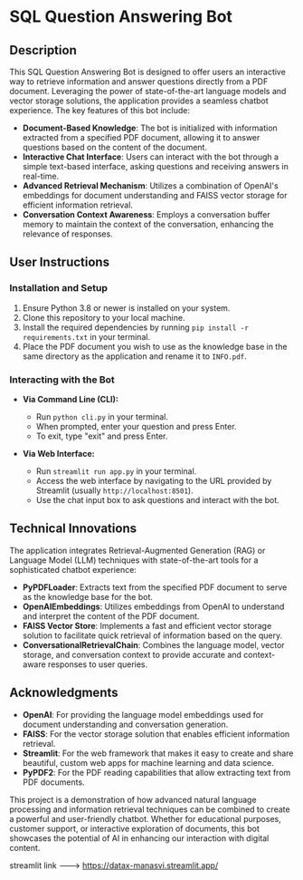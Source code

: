 # SQL Question Answering Bot

## Description

This SQL Question Answering Bot is designed to offer users an interactive way to retrieve information and answer questions directly from a PDF document. Leveraging the power of state-of-the-art language models and vector storage solutions, the application provides a seamless chatbot experience. The key features of this bot include:

- **Document-Based Knowledge**: The bot is initialized with information extracted from a specified PDF document, allowing it to answer questions based on the content of the document.
- **Interactive Chat Interface**: Users can interact with the bot through a simple text-based interface, asking questions and receiving answers in real-time.
- **Advanced Retrieval Mechanism**: Utilizes a combination of OpenAI's embeddings for document understanding and FAISS vector storage for efficient information retrieval.
- **Conversation Context Awareness**: Employs a conversation buffer memory to maintain the context of the conversation, enhancing the relevance of responses.

## User Instructions

### Installation and Setup

1. Ensure Python 3.8 or newer is installed on your system.
2. Clone this repository to your local machine.
3. Install the required dependencies by running `pip install -r requirements.txt` in your terminal.
4. Place the PDF document you wish to use as the knowledge base in the same directory as the application and rename it to `INFO.pdf`.

### Interacting with the Bot

- **Via Command Line (CLI):**
  - Run `python cli.py` in your terminal.
  - When prompted, enter your question and press Enter.
  - To exit, type "exit" and press Enter.

- **Via Web Interface:**
  - Run `streamlit run app.py` in your terminal.
  - Access the web interface by navigating to the URL provided by Streamlit (usually `http://localhost:8501`).
  - Use the chat input box to ask questions and interact with the bot.

## Technical Innovations

The application integrates Retrieval-Augmented Generation (RAG) or Language Model (LLM) techniques with state-of-the-art tools for a sophisticated chatbot experience:

- **PyPDFLoader**: Extracts text from the specified PDF document to serve as the knowledge base for the bot.
- **OpenAIEmbeddings**: Utilizes embeddings from OpenAI to understand and interpret the content of the PDF document.
- **FAISS Vector Store**: Implements a fast and efficient vector storage solution to facilitate quick retrieval of information based on the query.
- **ConversationalRetrievalChain**: Combines the language model, vector storage, and conversation context to provide accurate and context-aware responses to user queries.

## Acknowledgments

- **OpenAI**: For providing the language model embeddings used for document understanding and conversation generation.
- **FAISS**: For the vector storage solution that enables efficient information retrieval.
- **Streamlit**: For the web framework that makes it easy to create and share beautiful, custom web apps for machine learning and data science.
- **PyPDF2**: For the PDF reading capabilities that allow extracting text from PDF documents.

This project is a demonstration of how advanced natural language processing and information retrieval techniques can be combined to create a powerful and user-friendly chatbot. 
Whether for educational purposes, customer support, or interactive exploration of documents, this bot showcases the potential of AI in enhancing our interaction with digital content.

streamlit link ---> https://datax-manasvi.streamlit.app/
